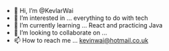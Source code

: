 - 👋 Hi, I’m @KevlarWai
- 👀 I’m interested in ... everything to do with tech
- 🌱 I’m currently learning ... React and practicing Java
- 💞️ I’m looking to collaborate on ...
- 📫 How to reach me ... kevinwai@hotmail.co.uk

<!---
KevlarWai/KevlarWai is a ✨ special ✨ repository because its `README.md` (this file) appears on your GitHub profile.
You can click the Preview link to take a look at your changes.
--->

